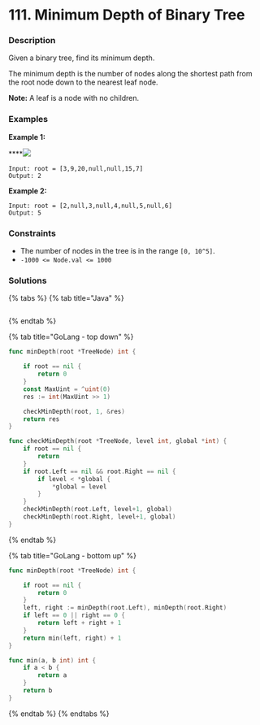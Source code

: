 # 111. Minimum Depth of Binary Tree

### Description

Given a binary tree, find its minimum depth.

The minimum depth is the number of nodes along the shortest path from the root node down to the nearest leaf node.

**Note:** A leaf is a node with no children.

### Examples

**Example 1:**

\*\*\*\*![](https://assets.leetcode.com/uploads/2020/10/12/ex_depth.jpg)

```text
Input: root = [3,9,20,null,null,15,7]
Output: 2
```

**Example 2:**

```text
Input: root = [2,null,3,null,4,null,5,null,6]
Output: 5
```

### **Constraints**

* The number of nodes in the tree is in the range `[0, 10^5]`.
* `-1000 <= Node.val <= 1000`

### Solutions

{% tabs %}
{% tab title="Java" %}
```

```
{% endtab %}

{% tab title="GoLang - top down" %}
```go
func minDepth(root *TreeNode) int {

	if root == nil {
		return 0
	}
	const MaxUint = ^uint(0)
	res := int(MaxUint >> 1)

	checkMinDepth(root, 1, &res)
	return res
}

func checkMinDepth(root *TreeNode, level int, global *int) {
	if root == nil {
		return
	}
	if root.Left == nil && root.Right == nil {
		if level < *global {
			*global = level
		}
	}
	checkMinDepth(root.Left, level+1, global)
	checkMinDepth(root.Right, level+1, global)
}
```
{% endtab %}

{% tab title="GoLang - bottom up" %}
```go
func minDepth(root *TreeNode) int {

	if root == nil {
		return 0
	}
	left, right := minDepth(root.Left), minDepth(root.Right)
	if left == 0 || right == 0 {
		return left + right + 1
	}
	return min(left, right) + 1
}

func min(a, b int) int {
	if a < b {
		return a
	}
	return b
}
```
{% endtab %}
{% endtabs %}

